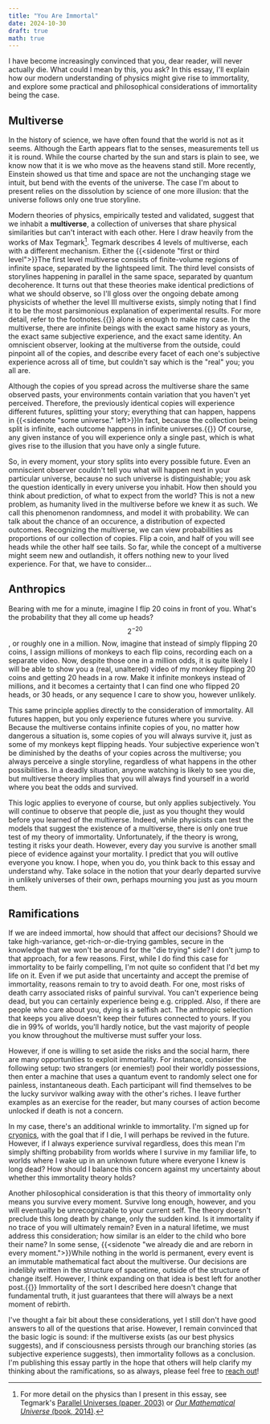 ```yaml
---
title: "You Are Immortal"
date: 2024-10-30
draft: true
math: true
---
```


I have become increasingly convinced that you, dear reader, will never actually die. What could I mean by this, you ask? In this essay, I'll explain how our modern understanding of physics might give rise to immortality, and explore some practical and philosophical considerations of immortality being the case.

## Multiverse

In the history of science, we have often found that the world is not as it seems. Although the Earth appears flat to the senses, measurements tell us it is round. While the course charted by the sun and stars is plain to see, we know now that it is we who move as the heavens stand still. More recently, Einstein showed us that time and space are not the unchanging stage we intuit, but bend with the events of the universe. The case I'm about to present relies on the dissolution by science of one more illusion: that the universe follows only one true storyline.

Modern theories of physics, empirically tested and validated, suggest that we inhabit a **multiverse**, a collection of universes that share physical similarities but can't interact with each other. Here I draw heavily from the works of Max Tegmark[^Tegmark]. Tegmark describes 4 levels of multiverse, each with a different mechanism. Either the {{<sidenote "first or third level">}}The first level multiverse consists of finite-volume regions of infinite space, separated by the lightspeed limit. The third level consists of storylines happening in parallel in the same space, separated by quantum decoherence. It turns out that these theories make identical predictions of what we should observe, so I'll gloss over the ongoing debate among physicists of whether the level III multiverse exists, simply noting that I find it to be the most parsimonious explanation of experimental results. For more detail, refer to the footnotes.{{</sidenote>}} alone is enough to make my case. In the multiverse, there are infinite beings with the exact same history as yours, the exact same subjective experience, and the exact same identity. An omniscient observer, looking at the multiverse from the outside, could pinpoint all of the copies, and describe every facet of each one's subjective experience across all of time, but couldn't say which is the "real" you; you all are.

Although the copies of you spread across the multiverse share the same observed pasts, your environments contain variation that you haven't yet perceived. Therefore, the previously identical copies will experience different futures, splitting your story; everything that can happen, happens in {{<sidenote "some universe." left>}}In fact, because the collection being split is infinite, each outcome happens in infinite universes.{{</sidenote>}} Of course, any given instance of you will experience only a single past, which is what gives rise to the illusion that you have only a single future.

So, in every moment, your story splits into every possible future. Even an omniscient observer couldn't tell you what will happen next in your particular universe, because no such universe is distinguishable; you ask the question identically in every universe you inhabit. How then should you think about prediction, of what to expect from the world? This is not a new problem, as humanity lived in the multiverse before we knew it as such. We call this phenomenon randomness, and model it with probability. We can talk about the chance of an occurence, a distribution of expected outcomes. Recognizing the multiverse, we can view probabilities as proportions of our collection of copies. Flip a coin, and half of you will see heads while the other half see tails. So far, while the concept of a multiverse might seem new and outlandish, it offers nothing new to your lived experience. For that, we have to consider...

## Anthropics

Bearing with me for a minute, imagine I flip 20 coins in front of you. What's the probability that they all come up heads? $$ 2^{-20} $$, or roughly one in a million. Now, imagine that instead of simply flipping 20 coins, I assign millions of monkeys to each flip coins, recording each on a separate video. Now, despite those one in a million odds, it is quite likely I will be able to show you a (real, unaltered) video of my monkey flipping 20 coins and getting 20 heads in a row. Make it infinite monkeys instead of millions, and it becomes a certainty that I can find one who flipped 20 heads, or 30 heads, or any sequence I care to show you, however unlikely.

This same principle applies directly to the consideration of immortality. All futures happen, but you only experience futures where you survive. Because the multiverse contains infinite copies of you, no matter how dangerous a situation is, some copies of you will always survive it, just as some of my monkeys kept flipping heads. Your subjective experience won't be diminished by the deaths of your copies across the multiverse; you always perceive a single storyline, regardless of what happens in the other possibilities. In a deadly situation, anyone watching is likely to see you die, but multiverse theory implies that you will always find yourself in a world where you beat the odds and survived.

This logic applies to everyone of course, but only applies subjectively. You will continue to observe that people die, just as you thought they would before you learned of the multiverse. Indeed, while physicists can test the models that suggest the existence of a multiverse, there is only one true test of my theory of immortality. Unfortunately, if the theory is wrong, testing it risks your death. However, every day you survive is another small piece of evidence against your mortality. I predict that you will outlive everyone you know. I hope, when you do, you think back to this essay and understand why. Take solace in the notion that your dearly departed survive in unlikely universes of their own, perhaps mourning you just as you mourn them.

## Ramifications

If we are indeed immortal, how should that affect our decisions? Should we take high-variance, get-rich-or-die-trying gambles, secure in the knowledge that we won't be around for the "die trying" side? I don't jump to that approach, for a few reasons. First, while I do find this case for immortality to be fairly compelling, I'm not quite so confident that I'd bet my life on it. Even if we put aside that uncertainty and accept the premise of immortality, reasons remain to try to avoid death. For one, most risks of death carry associated risks of painful survival. You can't experience being dead, but you can certainly experience being e.g. crippled. Also, if there are people who care about you, dying is a selfish act. The anthropic selection that keeps you alive doesn't keep their futures connected to yours. If you die in 99% of worlds, you'll hardly notice, but the vast majority of people you know throughout the multiverse must suffer your loss.

However, if one is willing to set aside the risks and the social harm, there are many opportunities to exploit immortality. For instance, consider the following setup: two strangers (or enemies!) pool their worldly possessions, then enter a machine that uses a quantum event to randomly select one for painless, instantaneous death. Each participant will find themselves to be the lucky survivor walking away with the other's riches. I leave further examples as an exercise for the reader, but many courses of action become unlocked if death is not a concern.

In my case, there's an additional wrinkle to immortality. I'm signed up for [cryonics](https://www.alcor.org/what-is-cryonics/), with the goal that if I die, I will perhaps be revived in the future. However, if I always experience survival regardless, does this mean I'm simply shifting probability from worlds where I survive in my familiar life, to worlds where I wake up in an unknown future where everyone I knew is long dead? How should I balance this concern against my uncertainty about whether this immortality theory holds?

Another philosophical consideration is that this theory of immortality only means you survive every moment. Survive long enough, however, and you will eventually be unrecognizable to your current self. The theory doesn't preclude this long death by change, only the sudden kind. Is it immortality if no trace of you will ultimately remain? Even in a natural lifetime, we must address this consideration; how similar is an elder to the child who bore their name? In some sense, {{<sidenote "we already die and are reborn in every moment.">}}While nothing in the world is permanent, every event is an immutable mathematical fact about the multiverse. Our decisions are indelibly written in the structure of spacetime, outside of the structure of change itself. However, I think expanding on that idea is best left for another post.{{</sidenote>}} Immortality of the sort I described here doesn't change that fundamental truth, it just guarantees that there will always be a next moment of rebirth.

I've thought a fair bit about these considerations, yet I still don't have good answers to all of the questions that arise. However, I remain convinced that the basic logic is sound: if the multiverse exists (as our best physics suggests), and if consciousness persists through our branching stories (as subjective experience suggests), then immortality follows as a conclusion. I'm publishing this essay partly in the hope that others will help clarify my thinking about the ramifications, so as always, please feel free to [reach out](/contact)!

[^Tegmark]: For more detail on the physics than I present in this essay, see Tegmark's [Parallel Universes (paper, 2003)](https://arxiv.org/abs/astro-ph/0302131) or [*Our Mathematical Universe* (book, 2014)](https://www.goodreads.com/en/book/show/19395553-our-mathematical-universe).